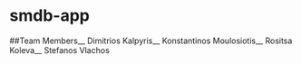 # smdb-app

##Team Members__
Dimitrios Kalpyris__
Konstantinos Moulosiotis__
Rositsa Koleva__
Stefanos Vlachos
